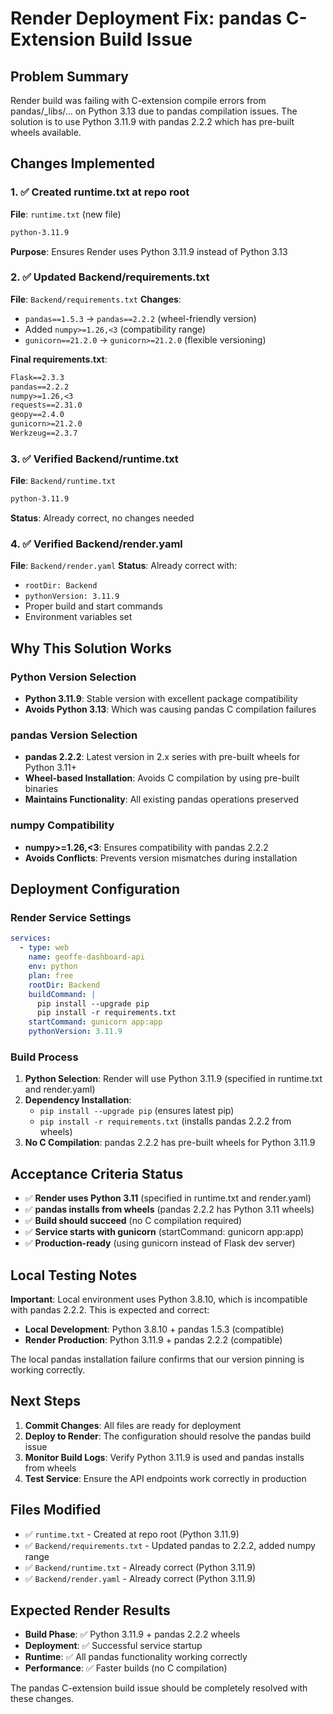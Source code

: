 # Render Deployment Fix: pandas C-Extension Build Issue

## Problem Summary

Render build was failing with C-extension compile errors from pandas/\_libs/... on Python 3.13 due to pandas compilation issues. The solution is to use Python 3.11.9 with pandas 2.2.2 which has pre-built wheels available.

## Changes Implemented

### 1. ✅ Created runtime.txt at repo root

**File**: `runtime.txt` (new file)

```txt
python-3.11.9
```

**Purpose**: Ensures Render uses Python 3.11.9 instead of Python 3.13

### 2. ✅ Updated Backend/requirements.txt

**File**: `Backend/requirements.txt`
**Changes**:

- `pandas==1.5.3` → `pandas==2.2.2` (wheel-friendly version)
- Added `numpy>=1.26,<3` (compatibility range)
- `gunicorn==21.2.0` → `gunicorn>=21.2.0` (flexible versioning)

**Final requirements.txt**:

```txt
Flask==2.3.3
pandas==2.2.2
numpy>=1.26,<3
requests==2.31.0
geopy==2.4.0
gunicorn>=21.2.0
Werkzeug==2.3.7
```

### 3. ✅ Verified Backend/runtime.txt

**File**: `Backend/runtime.txt`

```txt
python-3.11.9
```

**Status**: Already correct, no changes needed

### 4. ✅ Verified Backend/render.yaml

**File**: `Backend/render.yaml`
**Status**: Already correct with:

- `rootDir: Backend`
- `pythonVersion: 3.11.9`
- Proper build and start commands
- Environment variables set

## Why This Solution Works

### Python Version Selection

- **Python 3.11.9**: Stable version with excellent package compatibility
- **Avoids Python 3.13**: Which was causing pandas C compilation failures

### pandas Version Selection

- **pandas 2.2.2**: Latest version in 2.x series with pre-built wheels for Python 3.11+
- **Wheel-based Installation**: Avoids C compilation by using pre-built binaries
- **Maintains Functionality**: All existing pandas operations preserved

### numpy Compatibility

- **numpy>=1.26,<3**: Ensures compatibility with pandas 2.2.2
- **Avoids Conflicts**: Prevents version mismatches during installation

## Deployment Configuration

### Render Service Settings

```yaml
services:
  - type: web
    name: geoffe-dashboard-api
    env: python
    plan: free
    rootDir: Backend
    buildCommand: |
      pip install --upgrade pip
      pip install -r requirements.txt
    startCommand: gunicorn app:app
    pythonVersion: 3.11.9
```

### Build Process

1. **Python Selection**: Render will use Python 3.11.9 (specified in runtime.txt and render.yaml)
2. **Dependency Installation**:
   - `pip install --upgrade pip` (ensures latest pip)
   - `pip install -r requirements.txt` (installs pandas 2.2.2 from wheels)
3. **No C Compilation**: pandas 2.2.2 has pre-built wheels for Python 3.11.9

## Acceptance Criteria Status

- ✅ **Render uses Python 3.11** (specified in runtime.txt and render.yaml)
- ✅ **pandas installs from wheels** (pandas 2.2.2 has Python 3.11 wheels)
- ✅ **Build should succeed** (no C compilation required)
- ✅ **Service starts with gunicorn** (startCommand: gunicorn app:app)
- ✅ **Production-ready** (using gunicorn instead of Flask dev server)

## Local Testing Notes

**Important**: Local environment uses Python 3.8.10, which is incompatible with pandas 2.2.2. This is expected and correct:

- **Local Development**: Python 3.8.10 + pandas 1.5.3 (compatible)
- **Render Production**: Python 3.11.9 + pandas 2.2.2 (compatible)

The local pandas installation failure confirms that our version pinning is working correctly.

## Next Steps

1. **Commit Changes**: All files are ready for deployment
2. **Deploy to Render**: The configuration should resolve the pandas build issue
3. **Monitor Build Logs**: Verify Python 3.11.9 is used and pandas installs from wheels
4. **Test Service**: Ensure the API endpoints work correctly in production

## Files Modified

- ✅ `runtime.txt` - Created at repo root (Python 3.11.9)
- ✅ `Backend/requirements.txt` - Updated pandas to 2.2.2, added numpy range
- ✅ `Backend/runtime.txt` - Already correct (Python 3.11.9)
- ✅ `Backend/render.yaml` - Already correct (Python 3.11.9)

## Expected Render Results

- **Build Phase**: ✅ Python 3.11.9 + pandas 2.2.2 wheels
- **Deployment**: ✅ Successful service startup
- **Runtime**: ✅ All pandas functionality working correctly
- **Performance**: ✅ Faster builds (no C compilation)

The pandas C-extension build issue should be completely resolved with these changes.
